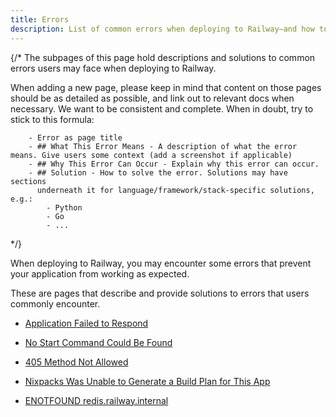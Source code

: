 ```yaml
---
title: Errors
description: List of common errors when deploying to Railway—and how to resolve them.
---
```


{/*
The subpages of this page hold descriptions and solutions to common errors users may face
when deploying to Railway.

When adding a new page, please keep in mind that content on those pages
should be as detailed as possible, and link out to relevant docs when necessary.
We want to be consistent and complete. When in doubt, try to stick to this formula:

        - Error as page title
        - ## What This Error Means - A description of what the error means. Give users some context (add a screenshot if applicable)
        - ## Why This Error Can Occur - Explain why this error can occur.
        - ## Solution - How to solve the error. Solutions may have sections
          underneath it for language/framework/stack-specific solutions, e.g.:
            - Python
            - Go
            - ...

*/}

When deploying to Railway, you may encounter some errors that prevent your
application from working as expected.

These are pages that describe and provide solutions to errors that users commonly encounter.

- [Application Failed to Respond](/reference/errors/application-failed-to-respond)

- [No Start Command Could Be Found](/reference/errors/no-start-command-could-be-found)

- [405 Method Not Allowed](/reference/errors/405-method-not-allowed)

- [Nixpacks Was Unable to Generate a Build Plan for This App](/reference/errors/nixpacks-was-unable-to-generate-a-build-plan)

- [ENOTFOUND redis.railway.internal](/reference/errors/enotfound-redis-railway-internal)
